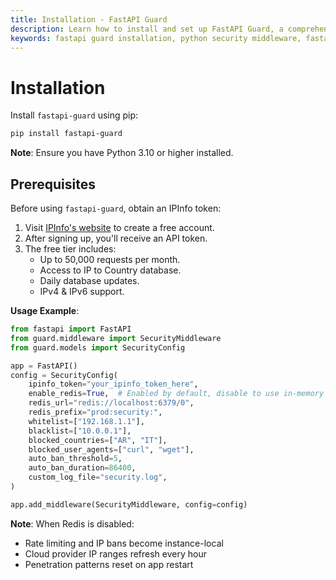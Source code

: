 ```yaml
---
title: Installation - FastAPI Guard
description: Learn how to install and set up FastAPI Guard, a comprehensive security middleware for FastAPI applications
keywords: fastapi guard installation, python security middleware, fastapi security setup
---
```


# Installation

Install `fastapi-guard` using pip:

```bash
pip install fastapi-guard
```


**Note**: Ensure you have Python 3.10 or higher installed.

## Prerequisites

Before using `fastapi-guard`, obtain an IPInfo token:

1. Visit [IPInfo's website](https://ipinfo.io/signup) to create a free account.
2. After signing up, you'll receive an API token.
3. The free tier includes:
   - Up to 50,000 requests per month.
   - Access to IP to Country database.
   - Daily database updates.
   - IPv4 & IPv6 support.

**Usage Example**:

```python
from fastapi import FastAPI
from guard.middleware import SecurityMiddleware
from guard.models import SecurityConfig

app = FastAPI()
config = SecurityConfig(
    ipinfo_token="your_ipinfo_token_here",
    enable_redis=True,  # Enabled by default, disable to use in-memory storage
    redis_url="redis://localhost:6379/0",
    redis_prefix="prod:security:",
    whitelist=["192.168.1.1"],
    blacklist=["10.0.0.1"],
    blocked_countries=["AR", "IT"],
    blocked_user_agents=["curl", "wget"],
    auto_ban_threshold=5,
    auto_ban_duration=86400,
    custom_log_file="security.log",
)

app.add_middleware(SecurityMiddleware, config=config)
```

**Note**: When Redis is disabled:
- Rate limiting and IP bans become instance-local
- Cloud provider IP ranges refresh every hour
- Penetration patterns reset on app restart